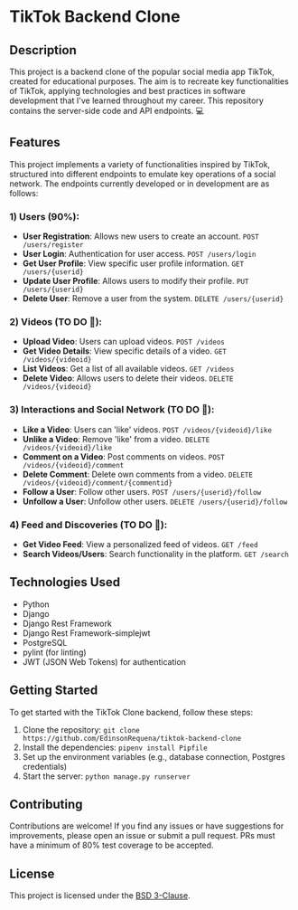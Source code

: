 # TikTok Backend Clone

## Description

This project is a backend clone of the popular social media app TikTok, created for educational purposes. The aim is to recreate key functionalities of TikTok, applying technologies and best practices in software development that I've learned throughout my career. This repository contains the server-side code and API endpoints. 💻

## Features

This project implements a variety of functionalities inspired by TikTok, structured into different endpoints to emulate key operations of a social network. The endpoints currently developed or in development are as follows:

### 1) Users (90%):
- **User Registration**: Allows new users to create an account. `POST /users/register`
- **User Login**: Authentication for user access. `POST /users/login`
- **Get User Profile**: View specific user profile information. `GET /users/{userid}`
- **Update User Profile**: Allows users to modify their profile. `PUT /users/{userid}`
- **Delete User**: Remove a user from the system. `DELETE /users/{userid}`

### 2) Videos (TO DO 🚧):
- **Upload Video**: Users can upload videos. `POST /videos`
- **Get Video Details**: View specific details of a video. `GET /videos/{videoid}`
- **List Videos**: Get a list of all available videos. `GET /videos`
- **Delete Video**: Allows users to delete their videos. `DELETE /videos/{videoid}`

### 3) Interactions and Social Network (TO DO 🚧):
- **Like a Video**: Users can 'like' videos. `POST /videos/{videoid}/like`
- **Unlike a Video**: Remove 'like' from a video. `DELETE /videos/{videoid}/like`
- **Comment on a Video**: Post comments on videos. `POST /videos/{videoid}/comment`
- **Delete Comment**: Delete own comments from a video. `DELETE /videos/{videoid}/comment/{commentid}`
- **Follow a User**: Follow other users. `POST /users/{userid}/follow`
- **Unfollow a User**: Unfollow other users. `DELETE /users/{userid}/follow`

### 4) Feed and Discoveries (TO DO 🚧):
- **Get Video Feed**: View a personalized feed of videos. `GET /feed`
- **Search Videos/Users**: Search functionality in the platform. `GET /search`


## Technologies Used

- Python
- Django
- Django Rest Framework
- Django Rest Framework-simplejwt
- PostgreSQL
- pylint (for linting)
- JWT (JSON Web Tokens) for authentication

## Getting Started

To get started with the TikTok Clone backend, follow these steps:

1. Clone the repository: `git clone https://github.com/EdinsonRequena/tiktok-backend-clone`
2. Install the dependencies: `pipenv install Pipfile`
3. Set up the environment variables (e.g., database connection, Postgres credentials)
4. Start the server: `python manage.py runserver`

## Contributing

Contributions are welcome! If you find any issues or have suggestions for improvements, please open an issue or submit a pull request. PRs must have a minimum of 80% test coverage to be accepted.

## License

This project is licensed under the [BSD 3-Clause](LICENSE).
